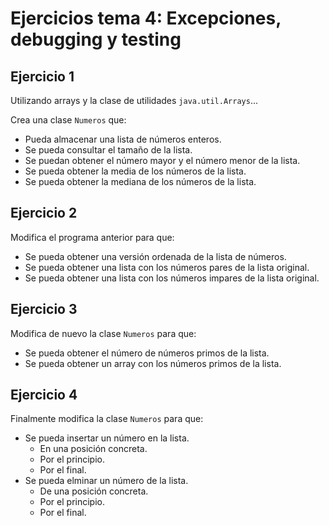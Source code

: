 # Ejercicios tema 4: Excepciones, debugging y testing

## Ejercicio 1

Utilizando arrays y la clase de utilidades `java.util.Arrays`...

Crea una clase `Numeros` que:

* Pueda almacenar una lista de números enteros.
* Se pueda consultar el tamaño de la lista.
* Se puedan obtener el número mayor y el número menor de la lista.
* Se pueda obtener la media de los números de la lista.
* Se pueda obtener la mediana de los números de la lista.

## Ejercicio 2

Modifica el programa anterior para que:

* Se pueda obtener una versión ordenada de la lista de números.
* Se pueda obtener una lista con los números pares de la lista original.
* Se pueda obtener una lista con los números impares de la lista original.

## Ejercicio 3

Modifica de nuevo la clase `Numeros` para que:

* Se pueda obtener el número de números primos de la lista.
* Se pueda obtener un array con los números primos de la lista.

## Ejercicio 4

Finalmente modifica la clase `Numeros` para que:

* Se pueda insertar un número en la lista.
  * En una posición concreta.
  * Por el principio.
  * Por el final.
* Se pueda elminar un número de la lista.
  * De una posición concreta.
  * Por el principio.
  * Por el final.
